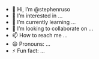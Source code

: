 - 👋 Hi, I’m @stephenruso
- 👀 I’m interested in ...
- 🌱 I’m currently learning ...
- 💞️ I’m looking to collaborate on ...
- 📫 How to reach me ...
- 😄 Pronouns: ...
- ⚡ Fun fact: ...

<!---
stephenruso/stephenruso is a ✨ special ✨ repository because its `README.md` (this file) appears on your GitHub profile.
You can click the Preview link to take a look at your changes.
--->
